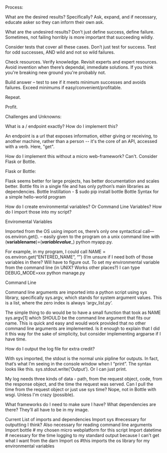 Process:

  What are the desired results? Specifically? Ask, expand, and if necessary, educate asker so they can inform their own ask.

  What are the undesired results? Don’t just define success, define failure. Sometimes, not failing horribly is more important that succeeding wildly. 

  Consider tests that cover all these cases. Don’t just test for success. Test for odd successes, AND wild and not so wild failures. 

  Check resources. Verify knowledge. Revisit experts and expert resources. Avoid invention when there’s dependal, immediate solutions. If you think you're breaking new ground you're probably not. 

  Build answer – test to see if it meets minimum successes and avoids failures. Exceed minimums if easy/convenient/profitable. 

  Repeat. 

  Profit. 
		



Challenges and Unknowns:

What is a / endpoint exactly? How do I implement this? 

  An endpoint is a url that exposes information, either giving or receiving, to another machine, rather than a person -- it's the core of an API, accessed with a verb. Here, "get".

How do I implement this without a micro web-framework? Can't. Consider Flask or Bottle. 
		
  Flask or Bottle:

  Flask seems better for large projects, has better documentation and scales better. Bottle fits in a single file and has only python’s main libraries as dependencies. 
			Bottle Instillation - $ sudo pip install bottle
			Bottle Syntax for a simple hello-world program 

How do I create environmental variables? Or Command Line Variables? How do I import those into my script?

  Enviromental Variables 

  Imported from the OS using import os, there’s only one syntactical call—os.environ.get(). – easily given to the program on a unix command line with (__variablename__)=(___variablevalue____) python myapp.py.

  For example, in my program, I could call NAME = os.environ.get(“ENTERED_NAME”, “”) (I’m unsure if I need both of those variables in there? Will have to figure out. To set my environmental variable from the command line (in UNIX? Works other places?) I can type DEBUG_MODE=xxx python manage.py

  Command Line

  Command line arguments are imported into a python script using sys library, specifically sys.argv, which stands for system argument values. This is a list, where the zero index is always ‘argv_list.py’. 

  The simple thing to do would be to have a small function that took as NAME sys.argv[1] which SHOULD be the command line argument that fits our name. This is quick and easy and would work provided that no other command line arguments are implemented. Is it enough to explain that I did it this way for the sake of simplicity, but consider implementing argparse if I have time. 
	
  
How do I output the log file for extra credit?

  With sys imported, the stdout is the normal unix pipline for outputs. In fact, that’s what I’m seeing in the console window when I “print”. The syntax looks like this.  sys.stdout.write(‘Output’). Or I can just print. 
  
  My log needs three kinds of data - path, from the request object, code, from the response object, and the time the request was served. Can I pull the time from the request object or just use sys time? Nope, not in Bottle with wsgi. Unless I'm crazy (possible). 

What frameworks do I need to make sure I have? What dependencies are there? They’ll all have to be in my image. 

Current List of imports and dependencies 
		Import sys #necessary for outputting I think? Also necessary for reading command line arguments
		Import bottle # my chosen micro webplatform for this script
		Import datetime # necessary for the time logging to my standard output because I can't get what I want from the darn 
		Import os #this imports the os library for my environmental variables 
